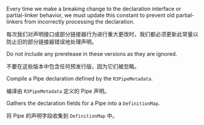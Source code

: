 Every time we make a breaking change to the declaration interface or partial-linker behavior, we
must update this constant to prevent old partial-linkers from incorrectly processing the
declaration.

每次我们对声明接口或部分链接器行为进行重大更改时，我们都必须更新此常量以防止旧的部分链接器错误地处理声明。

Do not include any prerelease in these versions as they are ignored.

不要在这些版本中包含任何预发行版，因为它们被忽略。

Compile a Pipe declaration defined by the `R3PipeMetadata`.

编译由 `R3PipeMetadata` 定义的 Pipe 声明。

Gathers the declaration fields for a Pipe into a `DefinitionMap`.

将 Pipe 的声明字段收集到 `DefinitionMap` 中。